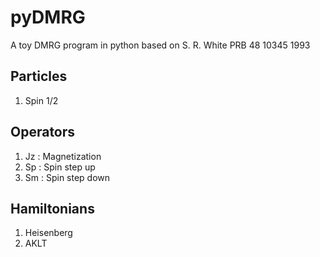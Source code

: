 pyDMRG
======

A toy DMRG program in python based on S. R. White PRB 48 10345 1993

Particles
---------

1. Spin 1/2

Operators
---------

1. Jz : Magnetization 
2. Sp : Spin step up
2. Sm : Spin step down

Hamiltonians
------------

1. Heisenberg
2. AKLT
